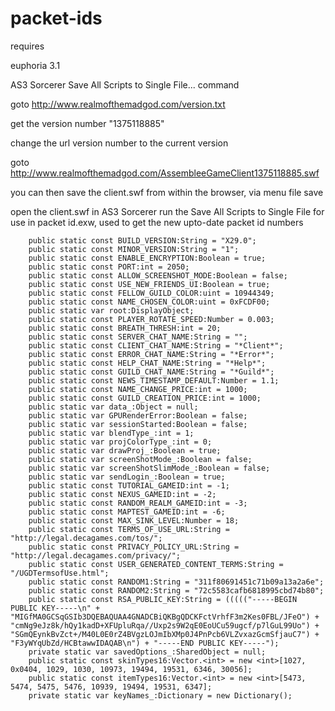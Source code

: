 # packet-ids
requires 

euphoria 3.1

AS3 Sorcerer Save All Scripts to Single File... command

goto 
http://www.realmofthemadgod.com/version.txt

get the version number "1375118885" 

change the url version number to the current version

goto
http://www.realmofthemadgod.com/AssembleeGameClient1375118885.swf

you can then save the client.swf from within the browser, via menu file save

open the client.swf in AS3 Sorcerer run the Save All Scripts to Single File
for use in packet id.exw, used to get the new upto-date packet id numbers



        public static const BUILD_VERSION:String = "X29.0";
        public static const MINOR_VERSION:String = "1";
        public static const ENABLE_ENCRYPTION:Boolean = true;
        public static const PORT:int = 2050;
        public static const ALLOW_SCREENSHOT_MODE:Boolean = false;
        public static const USE_NEW_FRIENDS_UI:Boolean = true;
        public static const FELLOW_GUILD_COLOR:uint = 10944349;
        public static const NAME_CHOSEN_COLOR:uint = 0xFCDF00;
        public static var root:DisplayObject;
        public static const PLAYER_ROTATE_SPEED:Number = 0.003;
        public static const BREATH_THRESH:int = 20;
        public static const SERVER_CHAT_NAME:String = "";
        public static const CLIENT_CHAT_NAME:String = "*Client*";
        public static const ERROR_CHAT_NAME:String = "*Error*";
        public static const HELP_CHAT_NAME:String = "*Help*";
        public static const GUILD_CHAT_NAME:String = "*Guild*";
        public static const NEWS_TIMESTAMP_DEFAULT:Number = 1.1;
        public static const NAME_CHANGE_PRICE:int = 1000;
        public static const GUILD_CREATION_PRICE:int = 1000;
        public static var data_:Object = null;
        public static var GPURenderError:Boolean = false;
        public static var sessionStarted:Boolean = false;
        public static var blendType_:int = 1;
        public static var projColorType_:int = 0;
        public static var drawProj_:Boolean = true;
        public static var screenShotMode_:Boolean = false;
        public static var screenShotSlimMode_:Boolean = false;
        public static var sendLogin_:Boolean = true;
        public static const TUTORIAL_GAMEID:int = -1;
        public static const NEXUS_GAMEID:int = -2;
        public static const RANDOM_REALM_GAMEID:int = -3;
        public static const MAPTEST_GAMEID:int = -6;
        public static const MAX_SINK_LEVEL:Number = 18;
        public static const TERMS_OF_USE_URL:String = "http://legal.decagames.com/tos/";
        public static const PRIVACY_POLICY_URL:String = "http://legal.decagames.com/privacy/";
        public static const USER_GENERATED_CONTENT_TERMS:String = "/UGDTermsofUse.html";
        public static const RANDOM1:String = "311f80691451c71b09a13a2a6e";
        public static const RANDOM2:String = "72c5583cafb6818995cbd74b80";
        public static const RSA_PUBLIC_KEY:String = ((((("-----BEGIN PUBLIC KEY-----\n" + "MIGfMA0GCSqGSIb3DQEBAQUAA4GNADCBiQKBgQDCKFctVrhfF3m2Kes0FBL/JFeO") + "cmNg9eJz8k/hQy1kadD+XFUpluRqa//Uxp2s9W2qE0EoUCu59ugcf/p7lGuL99Uo") + "SGmQEynkBvZct+/M40L0E0rZ4BVgzLOJmIbXMp0J4PnPcb6VLZvxazGcmSfjauC7") + "F3yWYqUbZd/HCBtawwIDAQAB\n") + "-----END PUBLIC KEY-----");
        private static var savedOptions_:SharedObject = null;
        public static const skinTypes16:Vector.<int> = new <int>[1027, 0x0404, 1029, 1030, 10973, 19494, 19531, 6346, 30056];
        public static const itemTypes16:Vector.<int> = new <int>[5473, 5474, 5475, 5476, 10939, 19494, 19531, 6347];
        private static var keyNames_:Dictionary = new Dictionary();
